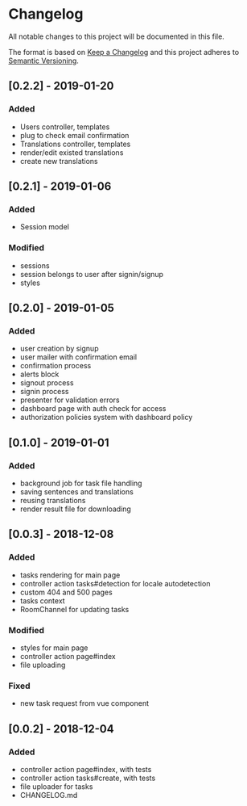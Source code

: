 # Changelog
All notable changes to this project will be documented in this file.

The format is based on [Keep a Changelog](http://keepachangelog.com/en/1.0.0/)
and this project adheres to [Semantic Versioning](http://semver.org/spec/v2.0.0.html).

## [0.2.2] - 2019-01-20
### Added
- Users controller, templates
- plug to check email confirmation
- Translations controller, templates
- render/edit existed translations
- create new translations

## [0.2.1] - 2019-01-06
### Added
- Session model

### Modified
- sessions
- session belongs to user after signin/signup
- styles

## [0.2.0] - 2019-01-05
### Added
- user creation by signup
- user mailer with confirmation email
- confirmation process
- alerts block
- signout process
- signin process
- presenter for validation errors
- dashboard page with auth check for access
- authorization policies system with dashboard policy

## [0.1.0] - 2019-01-01
### Added
- background job for task file handling
- saving sentences and translations
- reusing translations
- render result file for downloading

## [0.0.3] - 2018-12-08
### Added
- tasks rendering for main page
- controller action tasks#detection for locale autodetection
- custom 404 and 500 pages
- tasks context
- RoomChannel for updating tasks

### Modified
- styles for main page
- controller action page#index
- file uploading

### Fixed
- new task request from vue component

## [0.0.2] - 2018-12-04
### Added
- controller action page#index, with tests
- controller action tasks#create, with tests
- file uploader for tasks
- CHANGELOG.md
